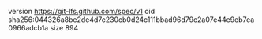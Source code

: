 version https://git-lfs.github.com/spec/v1
oid sha256:044326a8be2de4d7c230cb0d24c111bbad96d79c2a07e44e9eb7ea0966adcb1a
size 894
